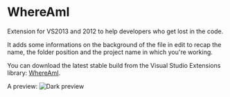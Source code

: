 WhereAmI
========

Extension for VS2013 and 2012 to help developers who get lost in the code.

It adds some informations on the background of the file in edit to recap the name, the folder position and the project name in which you're working.

You can download the latest stable build from the Visual Studio Extensions library: [WhereAmI](https://visualstudiogallery.msdn.microsoft.com/46237a9e-3a57-4a26-bea6-68e68b1e1832).

A preview:
![Dark preview](https://visualstudiogallery.msdn.microsoft.com/site/view/file/144484/1/preview-dark.jpg)
